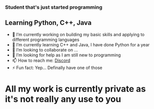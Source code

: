 ### Student that's just started programming 
## Learning Python, C++, Java

- 🔭 I’m currently working on building my basic skills and applying to different programming languages
- 🌱 I’m currently learning C++ and Java, I have done Python for a year
- 👯 I’m looking to collaborate on ...
- 🤔 I’m looking for help as I am still new to programming
- 📫 How to reach me: [Discord](https://discord.gg/8SK4ZhB)
- ⚡ Fun fact: Yep... Definally have one of those

# All my work is currently private as it's not really any use to you
